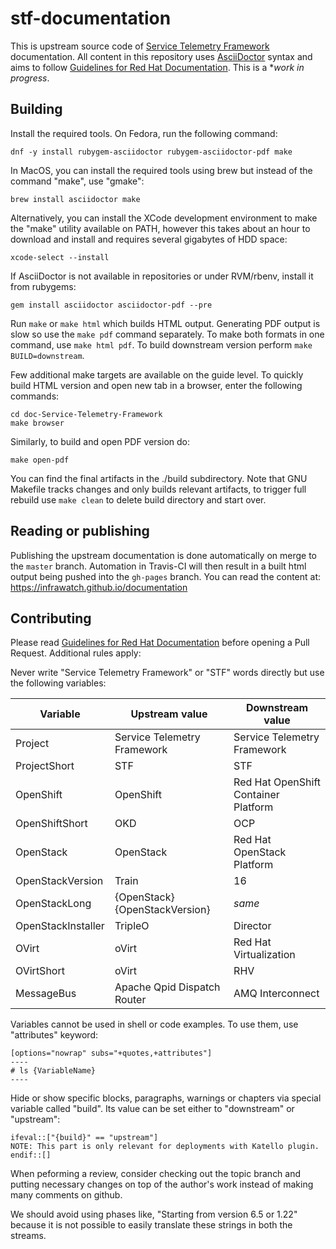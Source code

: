 # stf-documentation

This is upstream source code of [Service Telemetry
Framework](https://access.redhat.com/documentation/en-us/red_hat_openstack_platform/13/html/service_assurance_framework/index)
documentation. All content in this repository uses
[AsciiDoctor](https://asciidoctor.org/) syntax and aims to follow [Guidelines
for Red Hat Documentation](https://redhat-documentation.github.io/). This is a
**work in progress*.

## Building

Install the required tools. On Fedora, run the following command:

    dnf -y install rubygem-asciidoctor rubygem-asciidoctor-pdf make

In MacOS, you can install the required tools using brew but instead of the command "make", use
"gmake":

    brew install asciidoctor make

Alternatively, you can install the XCode development environment to make the "make"
utility available on PATH, however this takes about an hour to download and
install and requires several gigabytes of HDD space:

    xcode-select --install

If AsciiDoctor is not available in repositories or under RVM/rbenv,
install it from rubygems:

    gem install asciidoctor asciidoctor-pdf --pre

Run `make` or `make html` which builds HTML output. Generating
PDF output is slow so use the `make pdf` command separately. To
make both formats in one command, use `make html pdf`. To build downstream
version perform `make BUILD=downstream`.

Few additional make targets are available on the guide level. To quickly build
HTML version and open new tab in a browser, enter the following commands:

    cd doc-Service-Telemetry-Framework
    make browser

Similarly, to build and open PDF version do:

    make open-pdf

You can find the final artifacts in the ./build subdirectory. Note that GNU
Makefile tracks changes and only builds relevant artifacts, to trigger full
rebuild use `make clean` to delete build directory and start over.

## Reading or publishing

Publishing the upstream documentation is done automatically on merge to the
`master` branch. Automation in Travis-CI will then result in a built html
output being pushed into the `gh-pages` branch. You can read the content at:
https://infrawatch.github.io/documentation

## Contributing

Please read [Guidelines for Red Hat
Documentation](https://redhat-documentation.github.io/) before opening a Pull
Request. Additional rules apply:

Never write "Service Telemetry Framework" or "STF" words directly but use the following variables:

| Variable           | Upstream value                 | Downstream value                     |
| --------           | --------------                 | ----------------                     |
| Project            | Service Telemetry Framework    | Service Telemetry Framework          |
| ProjectShort       | STF                            | STF                                  |
| OpenShift          | OpenShift                      | Red Hat OpenShift Container Platform |
| OpenShiftShort     | OKD                            | OCP                                  |
| OpenStack          | OpenStack                      | Red Hat OpenStack Platform           |
| OpenStackVersion   | Train                          | 16                                   |
| OpenStackLong      | {OpenStack} {OpenStackVersion} | _same_                               |
| OpenStackInstaller | TripleO                        | Director                             |
| OVirt              | oVirt                          | Red Hat Virtualization               |
| OVirtShort         | oVirt                          | RHV                                  |
| MessageBus         | Apache Qpid Dispatch Router    | AMQ Interconnect                     |

Variables cannot be used in shell or code examples. To use them, use "attributes" keyword:

	[options="nowrap" subs="+quotes,+attributes"]
	----
	# ls {VariableName}
	----

Hide or show specific blocks, paragraphs, warnings or chapters via special
variable called "build". Its value can be set either to "downstream" or
"upstream":

	ifeval::["{build}" == "upstream"]
	NOTE: This part is only relevant for deployments with Katello plugin.
	endif::[]

When peforming a review, consider checking out the topic branch and putting necessary
changes on top of the author's work instead of making many comments on github.

We should avoid using phases like, "Starting from version 6.5 or 1.22" because
it is not possible to easily translate these strings in both the streams.
